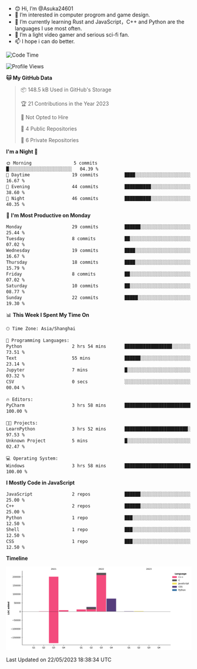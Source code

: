 - 😊 Hi, I’m @Asuka24601
- 👀 I’m interested in computer progrom and game design.
- 🌱 I’m currently learning Rust and JavaScript，C++ and Python are the languages I use most often.
- 💞️ I’m a light video gamer and serious sci-fi fan.
- 📫 I hope i can do better.

<!--START_SECTION:waka-->
![Code Time](http://img.shields.io/badge/Code%20Time-360%20hrs%2036%20mins-blue)

![Profile Views](http://img.shields.io/badge/Profile%20Views-4-blue)

**🐱 My GitHub Data** 

> 📦 148.5 kB Used in GitHub's Storage 
 > 
> 🏆 21 Contributions in the Year 2023
 > 
> 🚫 Not Opted to Hire
 > 
> 📜 4 Public Repositories 
 > 
> 🔑 6 Private Repositories 
 > 
**I'm a Night 🦉** 

```text
🌞 Morning                5 commits           █░░░░░░░░░░░░░░░░░░░░░░░░   04.39 % 
🌆 Daytime                19 commits          ████░░░░░░░░░░░░░░░░░░░░░   16.67 % 
🌃 Evening                44 commits          ██████████░░░░░░░░░░░░░░░   38.60 % 
🌙 Night                  46 commits          ██████████░░░░░░░░░░░░░░░   40.35 % 
```
📅 **I'm Most Productive on Monday** 

```text
Monday                   29 commits          ██████░░░░░░░░░░░░░░░░░░░   25.44 % 
Tuesday                  8 commits           ██░░░░░░░░░░░░░░░░░░░░░░░   07.02 % 
Wednesday                19 commits          ████░░░░░░░░░░░░░░░░░░░░░   16.67 % 
Thursday                 18 commits          ████░░░░░░░░░░░░░░░░░░░░░   15.79 % 
Friday                   8 commits           ██░░░░░░░░░░░░░░░░░░░░░░░   07.02 % 
Saturday                 10 commits          ██░░░░░░░░░░░░░░░░░░░░░░░   08.77 % 
Sunday                   22 commits          █████░░░░░░░░░░░░░░░░░░░░   19.30 % 
```


📊 **This Week I Spent My Time On** 

```text
🕑︎ Time Zone: Asia/Shanghai

💬 Programming Languages: 
Python                   2 hrs 54 mins       ██████████████████░░░░░░░   73.51 % 
Text                     55 mins             ██████░░░░░░░░░░░░░░░░░░░   23.14 % 
Jupyter                  7 mins              █░░░░░░░░░░░░░░░░░░░░░░░░   03.32 % 
CSV                      0 secs              ░░░░░░░░░░░░░░░░░░░░░░░░░   00.04 % 

🔥 Editors: 
PyCharm                  3 hrs 58 mins       █████████████████████████   100.00 % 

🐱‍💻 Projects: 
LearnPython              3 hrs 52 mins       ████████████████████████░   97.53 % 
Unknown Project          5 mins              █░░░░░░░░░░░░░░░░░░░░░░░░   02.47 % 

💻 Operating System: 
Windows                  3 hrs 58 mins       █████████████████████████   100.00 % 
```

**I Mostly Code in JavaScript** 

```text
JavaScript               2 repos             ██████░░░░░░░░░░░░░░░░░░░   25.00 % 
C++                      2 repos             ██████░░░░░░░░░░░░░░░░░░░   25.00 % 
Python                   1 repo              ███░░░░░░░░░░░░░░░░░░░░░░   12.50 % 
Shell                    1 repo              ███░░░░░░░░░░░░░░░░░░░░░░   12.50 % 
CSS                      1 repo              ███░░░░░░░░░░░░░░░░░░░░░░   12.50 % 
```



**Timeline**

![Lines of Code chart](https://raw.githubusercontent.com/Asuka24601/Asuka24601/main/assets/bar_graph.png)


 Last Updated on 22/05/2023 18:38:34 UTC
<!--END_SECTION:waka-->
